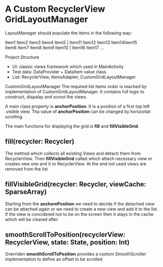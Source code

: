 # A Custom RecyclerView GridLayoutManager
LayoutManager should populate the items in the following way:

Item1 Item2 Item3 Item4 Item5  | Item11 Item12 Item13 Item14Item15<br>
Item6 Item7 Item8 Item9 Item10 | Item16 Item17 ...

Project Structure
- UI: classic views framework which used in MainActivity
- Test data: DataProvider + DataItem value class
- List: RecyclerView, ItemsAdapter, CustomGridLayoutManager

CustomGridLayoutManager
The required list items order is reached by implementation of CustomGridLayoutManager. It contains full logic to construct, dispalay and scrool the views.

A main class property is **anchorPosition**. It is a position of a first top left .visible view. Tha value of  **anchorPosition** can be changed by horizontal scrolling.

The main functions for displaying the grid is **fill** and **fillVisibleGrid**.

## fill(recycler: Recycler)
The method which collects all existing Views and detach them from RecyclerView. Then  **fillVisibleGrid** called which attach necessary view or creates new one and it ro RecyclerView. At the end not used views are removed from the list

## fillVisibleGrid(recycler: Recycler, viewCache: SparseArray<View>)
Starting from the **anchorePosition** we need to decide if the detached view can be attached again or we need to create a new view and add it to the list. If the view is concidered not to be on the screen then it stays in the cache which will be cleared after.

## smoothScrollToPosition(recyclerView: RecyclerView, state: State, position: Int)
Overriden **smoothScrollToPosition** provides a custom SmoothScroller implementation to define an offset to be scrolled
